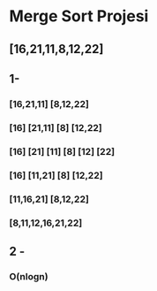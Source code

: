# Merge Sort Projesi

## [16,21,11,8,12,22]



## 1-

###        [16,21,11]  [8,12,22]

###     [16]  [21,11]  [8]  [12,22]

###  [16]  [21]  [11]  [8]  [12]  [22]

###     [16]  [11,21]  [8]  [12,22]
 
###        [11,16,21]  [8,12,22]

###          [8,11,12,16,21,22]



## 2 -

###      O(nlogn)